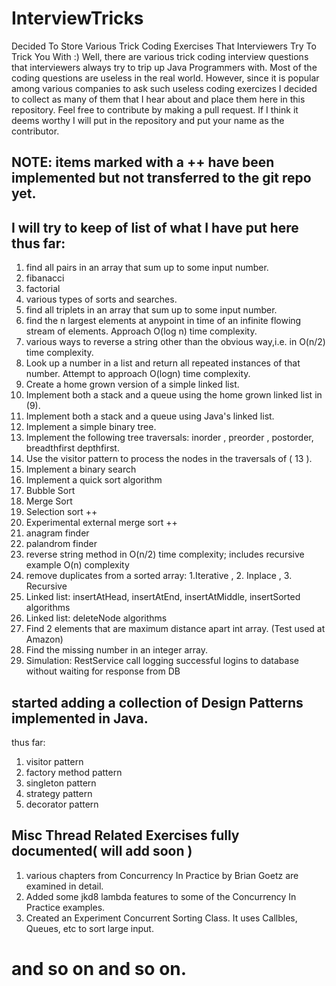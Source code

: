 # InterviewTricks
Decided To Store Various Trick Coding Exercises That Interviewers Try To Trick You With :) 
Well, there are various trick coding interview questions that interviewers always try to 
trip up Java Programmers with. Most of the coding questions are useless in the real world.
However, since it is popular among various companies to ask such useless coding exercizes 
I decided to collect as many of them that I hear about and place them here in this repository.
Feel free to contribute by making a pull request. If I think it deems worthy I will put in the 
repository and put your name as the contributor. 
## NOTE: items marked with a ++  have been implemented but not transferred to the git repo yet.
## I will try to keep of list of what I have put here thus far:
1. find all pairs in an array that sum up to some input number. 
2. fibanacci
3. factorial
4. various types of sorts and searches.
5. find all triplets in an array that sum up to some input number.
6. find the n largest elements at anypoint in time of an infinite flowing stream of elements. Approach O(log n) time complexity.
7. various ways to reverse a string other than the obvious way,i.e. in O(n/2) time complexity.
8. Look up a number in a list and return all repeated instances of that number. Attempt to approach O(logn) time complexity.
9. Create a home grown version of a simple linked list.
10. Implement both a stack and a queue using the home grown linked list in (9).
11. Implement both a stack and a queue using Java's linked list. 
12. Implement a simple binary tree.
13. Implement the following tree traversals: inorder , preorder , postorder, breadthfirst depthfirst.
14. Use the visitor pattern to process the nodes in the traversals of ( 13 ). 
15. Implement a binary search
16. Implement a quick sort algorithm
17. Bubble Sort 
18. Merge Sort 
19. Selection sort ++
20. Experimental external merge sort ++
21. anagram finder
22. palandrom finder
23. reverse string method in O(n/2) time complexity; includes recursive example O(n) complexity
24. remove duplicates from a sorted array: 1.Iterative , 2. Inplace , 3. Recursive  
25. Linked list: insertAtHead, insertAtEnd, insertAtMiddle, insertSorted algorithms 
26. Linked list: deleteNode algorithms 
27. Find 2 elements that are maximum distance apart int array. (Test used at Amazon) 
28. Find the missing number in an integer array. 
29. Simulation: RestService call logging successful logins to database without waiting for response from DB

## started adding a collection of Design Patterns implemented in Java.

thus far:
1. visitor pattern
2. factory method pattern
3. singleton pattern
4. strategy pattern
5. decorator pattern 

## Misc Thread Related Exercises fully documented( will add soon )
1. various chapters from Concurrency In Practice by Brian Goetz are examined in detail.
2. Added some jkd8 lambda features to some of the Concurrency In Practice examples.
3. Created an Experiment Concurrent Sorting Class. It uses Callbles, Queues, etc to sort large input.

# and so on and so on. 
